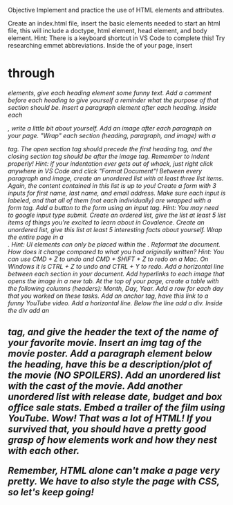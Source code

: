 Objective
Implement and practice the use of HTML elements and attributes.

Create an index.html file, insert the basic elements needed to start an html file, this will include a doctype, html element, head element, and body element.
Hint: There is a keyboard shortcut in VS Code to complete this! Try researching emmet abbreviations.
Inside the <body> of your page, insert <h1> through <h6> elements, give each heading element some funny text.
Add a comment before each heading to give yourself a reminder what the purpose of that section should be.
Insert a paragraph element after each heading. Inside each <p>, write a little bit about yourself.
Add an image after each paragraph on your page.
"Wrap" each section (heading, paragraph, and image) with a <section> tag. The open section tag should precede the first heading tag, and the closing section tag should be after the image tag. Remember to indent properly!
Hint: if your indentation ever gets out of whack, just right click anywhere in VS Code and click "Format Document"!
Between every paragraph and image, create an unordered list with at least three list items. Again, the content contained in this list is up to you!
Create a form with 3 inputs for first name, last name, and email address. Make sure each input is labeled, and that all of them (not each individually) are wrapped with a form tag.
Add a button to the form using an input tag.
Hint: You may need to google input type submit.
Create an ordered list, give the list at least 5 list items of things you're excited to learn about in Covalence.
Create an unordered list, give this list at least 5 interesting facts about yourself.
Wrap the entire page in a <div>.
Hint: UI elements can only be placed within the <body>.
Reformat the document. How does it change compared to what you had originally written?
Hint: You can use CMD + Z to undo and CMD + SHIFT + Z to redo on a Mac. On Windows it is CTRL + Z to undo and CTRL + Y to redo.
Add a horizontal line between each section in your document.
Add hyperlinks to each image that opens the image in a new tab.
At the top of your page, create a table with the following columns (headers): Month, Day, Year.
Add a row for each day that you worked on these tasks.
Add an anchor tag, have this link to a funny YouTube video.
Add a horizontal line. Below the line add a div.
Inside the div add an <h1> tag, and give the header the text of the name of your favorite movie.
Insert an img tag of the movie poster.
Add a paragraph element below the heading, have this be a description/plot of the movie (NO SPOILERS).
Add an unordered list with the cast of the movie.
Add another unordered list with release date, budget and box office sale stats.
Embed a trailer of the film using YouTube.
Wow! That was a lot of HTML! If you survived that, you should have a pretty good grasp of how elements work and how they nest with each other.

Remember, HTML alone can't make a page very pretty. We have to also style the page with CSS, so let's keep going!